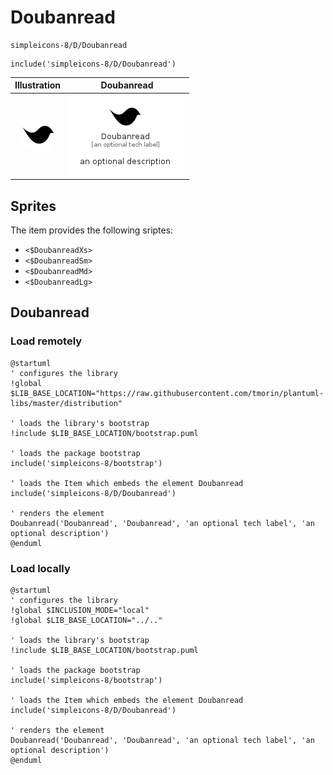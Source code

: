 # Doubanread


```text
simpleicons-8/D/Doubanread
```

```text
include('simpleicons-8/D/Doubanread')
```



| Illustration | Doubanread |
| :---: | :---: |
| ![illustration for Illustration](../../simpleicons-8/D/Doubanread.png) | ![illustration for Doubanread](../../simpleicons-8/D/Doubanread.Local.png) |



## Sprites
The item provides the following sriptes:

- `<$DoubanreadXs>`
- `<$DoubanreadSm>`
- `<$DoubanreadMd>`
- `<$DoubanreadLg>`





## Doubanread

### Load remotely
```plantuml
@startuml
' configures the library
!global $LIB_BASE_LOCATION="https://raw.githubusercontent.com/tmorin/plantuml-libs/master/distribution"

' loads the library's bootstrap
!include $LIB_BASE_LOCATION/bootstrap.puml

' loads the package bootstrap
include('simpleicons-8/bootstrap')

' loads the Item which embeds the element Doubanread
include('simpleicons-8/D/Doubanread')

' renders the element
Doubanread('Doubanread', 'Doubanread', 'an optional tech label', 'an optional description')
@enduml
```

### Load locally
```plantuml
@startuml
' configures the library
!global $INCLUSION_MODE="local"
!global $LIB_BASE_LOCATION="../.."

' loads the library's bootstrap
!include $LIB_BASE_LOCATION/bootstrap.puml

' loads the package bootstrap
include('simpleicons-8/bootstrap')

' loads the Item which embeds the element Doubanread
include('simpleicons-8/D/Doubanread')

' renders the element
Doubanread('Doubanread', 'Doubanread', 'an optional tech label', 'an optional description')
@enduml
```

